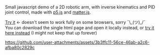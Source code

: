 Small javascript demo of a 2D robotic arm, with inverse kinematics and PID joint control, made with [p5.js](https://p5js.org/) and [matter.js](https://brm.io/matter-js/).

[Try it](https://htmlpreview.github.io/?https://github.com/m3at/tiny_projects/blob/main/20250130-js-robot-arm/index_minified.html)  ← doesn't seem to work fully on some browsers, sorry ¯\\\_(ツ)\_/¯  
You can download the single html page and open it locally instead, or [try it here instead](https://tmpdemo1.paulw.tokyo/) (I might not keep that up forever)


https://github.com/user-attachments/assets/3b3ffc11-56ce-46ab-a2c6-afba80c2829c


